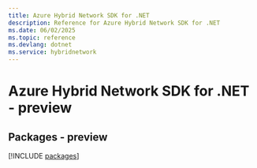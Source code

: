 ```yaml
---
title: Azure Hybrid Network SDK for .NET
description: Reference for Azure Hybrid Network SDK for .NET
ms.date: 06/02/2025
ms.topic: reference
ms.devlang: dotnet
ms.service: hybridnetwork
---
```

# Azure Hybrid Network SDK for .NET - preview
## Packages - preview
[!INCLUDE [packages](hybrid-network-index.md)]